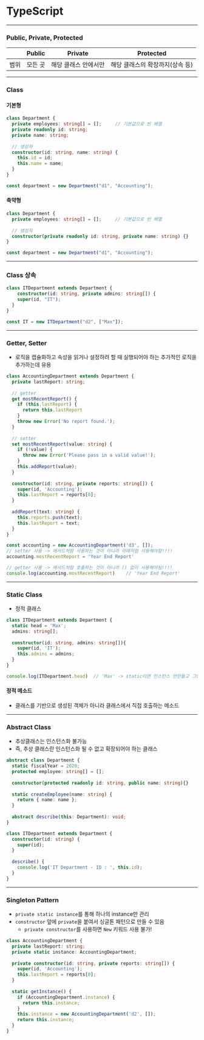 # TypeScript

---

### Public, Private, Protected

|      | Public  | Private              | Protected                       |
| ---- | ------- | -------------------- | ------------------------------- |
| 범위 | 모든 곳 | 해당 클래스 안에서만 | 해당 클래스의 확장까지(상속 등) |

---

### Class

#### 기본형

```typescript
class Department {
  private employees: string[] = [];		// 기본값으로 빈 배열
  private readonly id: string;
  private name: string;
  
  // 생성자
  constructor(id: string, name: string) {
    this.id = id;
    this.name = name;
  }
}

const department = new Department("d1", "Accounting");
```



#### 축약형

```typescript
class Department {
  private employees: string[] = [];		// 기본값으로 빈 배열
  
  // 생성자
  constructor(private readonly id: string, private name: string) {}
}

const department = new Department("d1", "Accounting");
```

---

### Class 상속

```typescript
class ITDepartment extends Department {
	constructor(id: string, private admins: string[]) {
    super(id, "IT");
  }
}

const IT = new ITDepartment("d2", ["Max"]);
```

---

### Getter, Setter

- 로직을 캡슐화하고 속성을 읽거나 설정하려 할 때 실행되어야 하는 추가적인 로직을 추가하는데 유용

```typescript
class AccountingDepartment extends Department {
  private lastReport: string;
  
  // getter
  get mostRecentReport() {
    if (this.lastReport) {
      return this.lastReport
    }
    throw new Error('No report found.');
  }
  
  // setter
  set mostRecentReport(value: string) {
    if (!value) {
      throw new Error('Please pass in a valid value!');
    }
    this.addReport(value);
  }
  
  constructor(id: string, private reports: string[]) {
    super(id, 'Accounting');
    this.lastReport = reports[0];
  }
  
  addReport(text: string) {
    this.reports.push(text);
    this.lastReport = text;
  }
}

const accounting = new AccountingDepartment('d3', []);
// setter 사용 -> 메서드처럼 사용하는 것이 아니라 아래처럼 사용해야함!!!!
accounting.mostRecentReport = 'Year End Report'

// getter 사용 -> 메서드처럼 호출하는 것이 아니라 () 없이 사용해야됨!!!!
console.log(accounting.mostRecentReport)	// 'Year End Report'
```

---

### Static Class

- 정적 클래스

```typescript
class ITDepartment extends Department {
  static head = 'Max';
  admins: string[];
  
  constructor(id: string, admins: string[]){
    super(id, 'IT');
    this.admins = admins;
  }
}

console.log(ITDepartment.head)	// 'Max' -> static이면 인스턴스 안만들고 그냥 호출 가능
```



#### 정적 메소드

- 클래스를 기반으로 생성된 객체가 아니라 클래스에서 직접 호출하는 메소드

---

### Abstract Class

- 추상클래스는 인스턴스화 불가능
- 즉, 추상 클래스란 인스턴스화 될 수 없고 확장되어야 하는 클래스

```typescript
abstract class Department {
  static fiscalYear = 2020;
  protected employee: string[] = [];
  
  constructor(protected readonly id: string, public name: string){}
  
  static createEmployee(name: string) {
    return { name: name };
  }
  
  abstract describe(this: Department): void;
}

class ITDepartment extends Department {
  constructor(id: string) {
    super(id);
  }
  
  describe() {
    console.log('IT Department - ID : ', this.id);
  }
}
```

---

### Singleton Pattern

- `private static instance`를 통해 하나의 instance만 관리
- `constructor` 앞에 `private`을 붙여서 싱글톤 패턴으로 만들 수 있음
  - `private constructor`를 사용하면 `New` 키워드 사용 불가!

```typescript
class AccountingDepartment {
  private lastReport: string;
  private static instance: AccountingDepartment;
  
  private constructor(id: string, private reports: string[]) {
    super(id, 'Accounting');
    this.lastReport = reports[0];
  }
  
  static getInstance() {
    if (AccountingDepartment.instance) {
      return this.instance;
    }
    this.instance = new AccountingDepartment('d2', []);
    return this.instance;
  }
}
```

